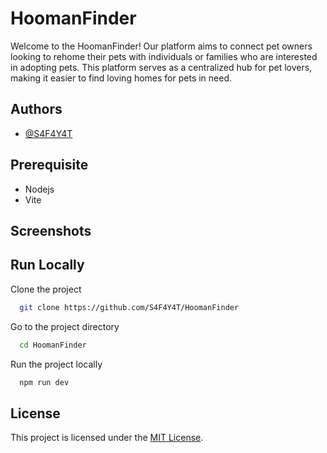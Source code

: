 
# HoomanFinder

Welcome to the HoomanFinder! Our platform aims to connect pet owners looking to rehome their pets with individuals or families who are interested in adopting pets. This platform serves as a centralized hub for pet lovers, making it easier to find loving homes for pets in need.


## Authors

- [@S4F4Y4T](https://www.github.com/S4F4Y4T)


## Prerequisite

- Nodejs
- Vite

## Screenshots



## Run Locally

Clone the project

```bash
  git clone https://github.com/S4F4Y4T/HoomanFinder
```

Go to the project directory

```bash
  cd HoomanFinder
```

Run the project locally

```bash
  npm run dev
```

## License

This project is licensed under the [MIT License](LICENSE).



